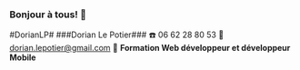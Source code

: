 ### Bonjour à tous! 👋
#DorianLP# ###Dorian Le Potier###
☎️ 06 62 28 80 53
📜 dorian.lepotier@gmail.com
🚧 **Formation Web développeur et développeur Mobile**

<!--
**DorianLP/DorianLP** is a ✨ _special_ ✨ repository because its `README.md` (this file) appears on your GitHub profile.

Here are some ideas to get you started:

- 🔭 I’m currently working on Html, CSS, Java Script, PHP,
- 🌱 I’m currently learning ...
- 👯 I’m looking to collaborate on ...
- 🤔 I’m looking for help with ...
- 💬 Ask me about ...
- 📫 How to reach me: ...
- 😄 Pronouns: ...
- ⚡ Fun fact: ...
-->
